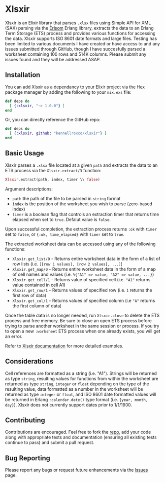 # Xlsxir

Xlsxir is an Elixir library that parses `.xlsx` files using Simple API for XML (SAX) parsing via the [Erlsom](https://github.com/willemdj/erlsom) Erlang library, extracts the data to an Erlang Term Storage (ETS) process and provides various functions for accessing the data. Xlsxir supports ISO 8601 date formats and large files. Testing has been limited to various documents I have created or have access to and any issues submitted through GitHub, though I have succesfully parsed a worksheet containing 100 rows and 514K columns. Please submit any issues found and they will be addressed ASAP.  

## Installation

You can add Xlsxir as a dependancy to your Elixir project via the Hex package manager by adding the following to your `mix.exs` file: 

```elixir
def deps do
  [ {:xlsxir, "~> 1.0.0"} ]
end
```

Or, you can directly reference the GitHub repo:

```elixir
def deps do
  [ {:xlsxir, github: "kennellroxco/xlsxir"} ]
end
```

## Basic Usage

Xlsxir parses a `.xlsx` file located at a given `path` and extracts the data to an ETS process via the `Xlsxir.extract/3` function:

```elixir
Xlsxir.extract(path, index, timer \\ false)
```

Argument descriptions:
- `path` the path of the file to be parsed in `string` format
- `index` is the position of the worksheet you wish to parse (zero-based index)
- `timer` is a boolean flag that controls an extraction timer that returns time elapsed when set to `true`. Defalut value is `false`.

Upon successful completion, the extraction process returns `:ok` with `timer` set to `false`, or `{:ok, time_elapsed}` with `timer` set to `true`.

The extracted worksheet data can be accessed using any of the following functions:
- `Xlsxir.get_list/0` - Returns entire worksheet data in the form of a list of row lists (i.e. `[[row 1 values], [row 2 values], ...]`)
- `Xlsxir.get_map/0` - Returns entire worksheet data in the form of a map of cell names and values (i.e. `%{"A1" => value, "A2" => value, ...}`)
- `Xlsxir.get_cell/1` - Returns value of specified cell (i.e. `"A1"` returns value contained in cell A1)
- `Xlsxir.get_row/1` - Returns values of specified row (i.e. `1` returns the first row of data)
- `Xlsxir.get_col/1` - Returns values of specified column (i.e `"A"` returns the first column of data)

Once the table data is no longer needed, run `Xlsxir.close` to delete the ETS process and free memory. Be sure to close an open ETS process before trying to parse another worksheet in the same session or process. If you try to open a new `:worksheet` ETS process when one already exists, you will get an error. 

Refer to [Xlsxir documentation](https://hexdocs.pm/xlsxir/index.html) for more detailed examples. 

## Considerations

Cell references are formatted as a string (i.e. "A1"). Strings will be returned as type `string`, resulting values for functions from within the worksheet are returned as type `string`, `integer` or `float` depending on the type of the resulting value, data formatted as a number in the worksheet will be returned as type `integer` or `float`, and ISO 8601 date formatted values will be returned in Erlang `:calendar.date()` type format (i.e. `{year, month, day}`). Xlsxir does not currently support dates prior to 1/1/1900.

## Contributing

Contributions are encouraged. Feel free to fork the [repo](https://github.com/kennellroxco/xlsxir), add your code along with appropriate tests and documentation (ensuring all existing tests continue to pass) and submit a pull request. 

## Bug Reporting

Please report any bugs or request future enhancements via the [Issues](https://github.com/kennellroxco/xlsxir/issues) page. 
